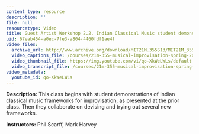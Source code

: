 ```yaml
---
content_type: resource
description: ''
file: null
resourcetype: Video
title: Guest Artist Workshop 2.2. Indian Classical Music student demonstrations
uid: 67eab454-a0ec-7fe3-a804-4460fdf1ae4f
video_files:
  archive_url: http://www.archive.org/download/MIT21M.355S13/MIT21M_355S13_guest_artist_workshop_2-2_300k.mp4
  video_captions_file: /courses/21m-355-musical-improvisation-spring-2013/02fe0a76be295ad593fa6c654dc21563_qo-XkWeLWLs.vtt
  video_thumbnail_file: https://img.youtube.com/vi/qo-XkWeLWLs/default.jpg
  video_transcript_file: /courses/21m-355-musical-improvisation-spring-2013/f1cb2339c87a58b56de92ea2946f49dc_qo-XkWeLWLs.pdf
video_metadata:
  youtube_id: qo-XkWeLWLs
---
```


**Description:** This class begins with student demonstrations of Indian classical music frameworks for improvisation, as presented at the prior class. Then they collaborate on devising and trying out several new frameworks.

**Instructors:** Phil Scarff, Mark Harvey